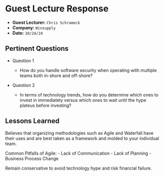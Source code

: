 # Guest Lecture Response
* **Guest Lecturer:** `Chris Schrameck`
* **Company:** `Winsupply`
* **Date:** `10/24/24`



## Pertinent Questions
* Question 1
    - How do you handle software security when operating with multiple teams both in-shore and off-shore?

* Question 2
    - In terms of technology trends, how do you determine which ones to invest in immediately versus which ones to wait until the hype plateus before investing?

## Lessons Learned
Believes that organizing methodologies such as Agile and Waterfall have their uses and are best taken as a framework and molded to your individual team.

Common Pitfalls of Agile:
    - Lack of Communication
    - Lack of Planning
    - Business Process Change

Remain conservative to avoid technology hype and risk financial failure.

